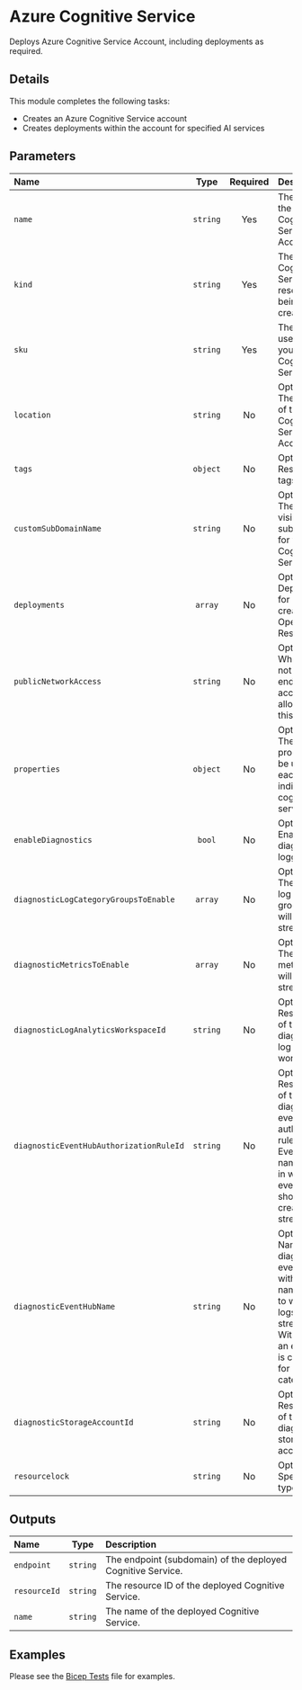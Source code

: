 # Azure Cognitive Service

Deploys Azure Cognitive Service Account, including deployments as required.

## Details

This module completes the following tasks:

- Creates an Azure Cognitive Service account
- Creates deployments within the account for specified AI services

## Parameters

| Name                                    | Type     | Required | Description                                                                                                                                                |
| :-------------------------------------- | :------: | :------: | :--------------------------------------------------------------------------------------------------------------------------------------------------------- |
| `name`                                  | `string` | Yes      | The name of the Cognitive Service Account.                                                                                                                 |
| `kind`                                  | `string` | Yes      | The kind Cognitive Service resource being created.                                                                                                         |
| `sku`                                   | `string` | Yes      | The SKU used for your Cognitive Service.                                                                                                                   |
| `location`                              | `string` | No       | Optional. The location of the Cognitive Service Account.                                                                                                   |
| `tags`                                  | `object` | No       | Optional. Resource tags.                                                                                                                                   |
| `customSubDomainName`                   | `string` | No       | Optional. The publicly visible subdomain for your Cognitive Service.                                                                                       |
| `deployments`                           | `array`  | No       | Optional. Deployments for use when creating OpenAI Resources.                                                                                              |
| `publicNetworkAccess`                   | `string` | No       | Optional. Whether or not public endpoint access is allowed for this account.                                                                               |
| `properties`                            | `object` | No       | Optional. The properties to be used for each individual cognitive service.                                                                                 |
| `enableDiagnostics`                     | `bool`   | No       | Optional. Enable diagnostic logging.                                                                                                                       |
| `diagnosticLogCategoryGroupsToEnable`   | `array`  | No       | Optional. The name of log category groups that will be streamed.                                                                                           |
| `diagnosticMetricsToEnable`             | `array`  | No       | Optional. The name of metrics that will be streamed.                                                                                                       |
| `diagnosticLogAnalyticsWorkspaceId`     | `string` | No       | Optional. Resource ID of the diagnostic log analytics workspace.                                                                                           |
| `diagnosticEventHubAuthorizationRuleId` | `string` | No       | Optional. Resource ID of the diagnostic event hub authorization rule for the Event Hubs namespace in which the event hub should be created or streamed to. |
| `diagnosticEventHubName`                | `string` | No       | Optional. Name of the diagnostic event hub within the namespace to which logs are streamed. Without this, an event hub is created for each log category.   |
| `diagnosticStorageAccountId`            | `string` | No       | Optional. Resource ID of the diagnostic storage account.                                                                                                   |
| `resourcelock`                          | `string` | No       | Optional. Specify the type of lock.                                                                                                                        |

## Outputs

| Name         | Type     | Description                                                 |
| :----------- | :------: | :---------------------------------------------------------- |
| `endpoint`   | `string` | The endpoint (subdomain) of the deployed Cognitive Service. |
| `resourceId` | `string` | The resource ID of the deployed Cognitive Service.          |
| `name`       | `string` | The name of the deployed Cognitive Service.                 |

## Examples

Please see the [Bicep Tests](test/main.test.bicep) file for examples.